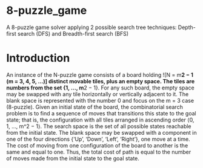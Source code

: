 # 8-puzzle_game
A 8-puzzle game solver applying 2 possible search tree techniques: Depth-first search (DFS)  and Breadth-first search (BFS)

# Introduction

An instance of the N-puzzle game consists of a board holding ![N = m**2 − 1 (m = 3, 4, 5, ...)] distinct movable tiles, plus an empty space. The tiles are numbers from the set {1, …, m**2 − 1}. 
For any such board, the empty space may be swapped with any tile horizontally or vertically adjacent to it. The blank space is represented with the number 0 and focus on the m = 3 case (8-puzzle).
Given an initial state of the board, the combinatorial search problem is to find a sequence of moves that transitions this state to the goal state; that is, the configuration with all tiles arranged in ascending order ⟨0, 1, …, m^2 − 1⟩. 
The search space is the set of all possible states reachable from the initial state.
The blank space may be swapped with a component in one of the four directions {‘Up’, ‘Down’, ‘Left’, ‘Right’}, one move at a time. The cost of moving from one configuration of the board to another is the same and equal to one. Thus, the total cost of path is equal to the number of moves made from the initial state to the goal state.
